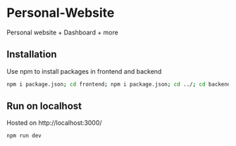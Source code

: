 # Personal-Website
Personal website + Dashboard + more

## Installation
Use npm to install packages in frontend and backend
```bash
npm i package.json; cd frontend; npm i package.json; cd ../; cd backend; npm i package.json;cd ../

```
## Run on localhost 
Hosted on http://localhost:3000/
```bash
npm run dev
```